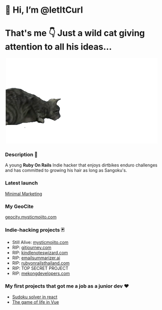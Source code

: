 # 👋 Hi, I’m @letItCurl
# That's me 👇 Just a wild cat giving attention to all his ideas... 

<p align="center">
  <img src="cat.gif">
</p>

### Description 🤭
A young **Ruby On Rails** Indie hacker that enjoys dirtbikes enduro challenges and has committed to growing his hair as long as Sangoku's.

### Latest launch
[Minimal Marketing](https://themes.gohugo.io/themes/minimal_marketing/)

### My GeoCite
[geocity.mysticmojito.com](https://geocity.mysticmojito.com/)

### Indie-hacking projects 🃏
- Still Alive: [mysticmojito.com](https://mysticmojito.com/)
- RIP: [gitjourney.com](https://gitjourney.com/)
- RIP: [kindlenoteswizard.com](https://kindlenoteswizard.com)
- RIP: [emailsummarizer.ai](https://emailsummarizer.ai)
- RIP: [rubyonrailsthailand.com](https://rubyonrailsthailand.com)
- RIP: TOP SECRET PROJECT
- RIP: [mekongdevelopers.com](https://mekongdevelopers.com)

### My first projects that got me a job as a junior dev ❤️
- [Sudoku solver in react](https://sudoku-binchmarking.firebaseapp.com/)
- [The game of life in Vue](https://gameoflife-ts.web.app/)

<!---
letItCurl/letItCurl is a ✨ special ✨ repository because its `README.md` (this file) appears on your GitHub profile.
You can click the Preview link to take a look at your changes.
--->
